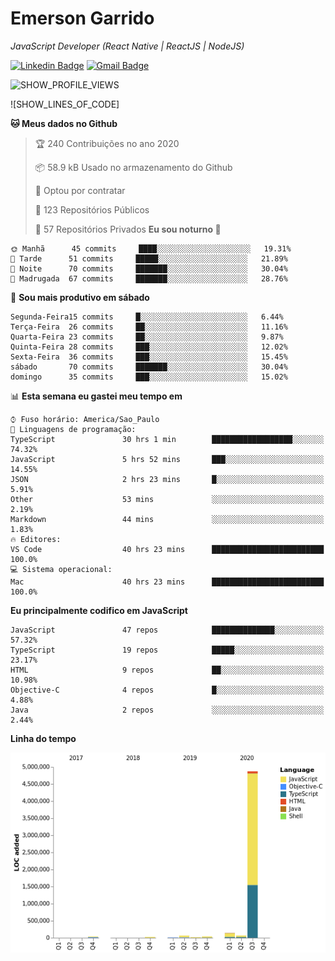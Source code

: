# Emerson **Garrido**

*JavaScript Developer (React Native | ReactJS | NodeJS)*

[![Linkedin Badge](https://img.shields.io/badge/-Emerson%20Garrido-201B2D?style=flat-square&logo=Linkedin&logoColor=white&link=https://www.linkedin.com/in/emersongarrido/)](https://www.linkedin.com/in/emersongarrido/) 
[![Gmail Badge](https://img.shields.io/badge/-suportegarrido@gmail.com-201B2D?style=flat-square&logo=Gmail&logoColor=white&link=mailto:suportegarrido@gmail.com)](mailto:suportegarrido@gmail.com)


<!--START_SECTION:waka-->
![SHOW_PROFILE_VIEWS](https://komarev.com/ghpvc/?username=EmersonGarrido&label=Visualizações)

![SHOW_LINES_OF_CODE]

**🐱 Meus dados no Github** 

> 🏆 240 Contribuições no ano 2020
 > 
> 📦 58.9 kB Usado no armazenamento do Github 
 > 
> 💼 Optou por contratar
 > 
> 📜 123 Repositórios Públicos
 > 
> 🔑 57 Repositórios Privados 
**Eu sou noturno 🦉** 

```text
🌞 Manhã      45 commits     ████░░░░░░░░░░░░░░░░░░░░░   19.31% 
🌆 Tarde      51 commits     █████░░░░░░░░░░░░░░░░░░░░   21.89% 
🌃 Noite      70 commits     ███████░░░░░░░░░░░░░░░░░░   30.04% 
🌙 Madrugada  67 commits     ███████░░░░░░░░░░░░░░░░░░   28.76%
```
📅 **Sou mais produtivo em sábado** 

```text
Segunda-Feira15 commits     █░░░░░░░░░░░░░░░░░░░░░░░░   6.44% 
Terça-Feira  26 commits     ██░░░░░░░░░░░░░░░░░░░░░░░   11.16% 
Quarta-Feira 23 commits     ██░░░░░░░░░░░░░░░░░░░░░░░   9.87% 
Quinta-Feira 28 commits     ███░░░░░░░░░░░░░░░░░░░░░░   12.02% 
Sexta-Feira  36 commits     ███░░░░░░░░░░░░░░░░░░░░░░   15.45% 
sábado       70 commits     ███████░░░░░░░░░░░░░░░░░░   30.04% 
domingo      35 commits     ███░░░░░░░░░░░░░░░░░░░░░░   15.02%
```


📊 **Esta semana eu gastei meu tempo em** 

```text
⌚︎ Fuso horário: America/Sao_Paulo
💬 Linguagens de programação: 
TypeScript               30 hrs 1 min        ██████████████████░░░░░░░   74.32% 
JavaScript               5 hrs 52 mins       ███░░░░░░░░░░░░░░░░░░░░░░   14.55% 
JSON                     2 hrs 23 mins       █░░░░░░░░░░░░░░░░░░░░░░░░   5.91% 
Other                    53 mins             ░░░░░░░░░░░░░░░░░░░░░░░░░   2.19% 
Markdown                 44 mins             ░░░░░░░░░░░░░░░░░░░░░░░░░   1.83%
🔥 Editores: 
VS Code                  40 hrs 23 mins      █████████████████████████   100.0%
💻 Sistema operacional: 
Mac                      40 hrs 23 mins      █████████████████████████   100.0%
```

**Eu principalmente codifico em JavaScript** 

```text
JavaScript               47 repos            ██████████████░░░░░░░░░░░   57.32% 
TypeScript               19 repos            █████░░░░░░░░░░░░░░░░░░░░   23.17% 
HTML                     9 repos             ██░░░░░░░░░░░░░░░░░░░░░░░   10.98% 
Objective-C              4 repos             █░░░░░░░░░░░░░░░░░░░░░░░░   4.88% 
Java                     2 repos             ░░░░░░░░░░░░░░░░░░░░░░░░░   2.44%
```


**Linha do tempo**

![Chart not found](https://github.com/EmersonGarrido/EmersonGarrido/blob/master/charts/bar_graph.png) 


<!--END_SECTION:waka-->